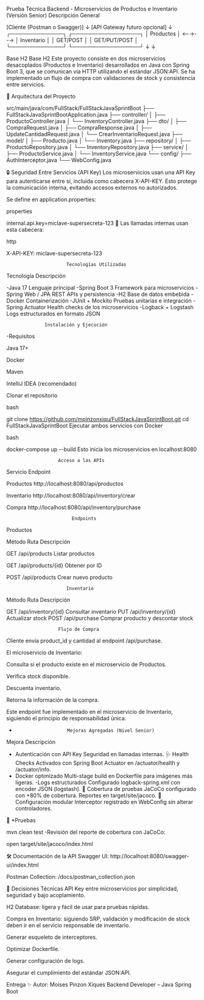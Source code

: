 

 Prueba Técnica Backend - Microservicios de Productos e Inventario (Versión Senior)
 Descripción General



[Cliente (Postman o Swagger)]
↓
[API Gateway futuro opcional]
↓
┌──────────────┐         ┌──────────────────┐
│  Productos   │ <--→--→ │   Inventario     │
│   GET/POST   │         │ GET/PUT/POST     │
└──────────────┘         └──────────────────┘
↓                        ↓

Base H2                 Base H2
Este proyecto consiste en dos microservicios desacoplados (Productos e Inventario) desarrollados en Java con Spring Boot 3, que se comunican vía HTTP utilizando el estándar JSON:API.
Se ha implementado un flujo de compra con validaciones de stock y consistencia entre servicios.



🧱 Arquitectura del Proyecto


src/main/java/com/FullStack/FullStackJavaSprintBoot
├── FullStackJavaSprintBootApplication.java
├── controller/
│   ├── ProductoController.java
│   └── InventoryController.java
├── dto/
│   ├── CompraRequest.java
│   ├── CompraResponse.java
│   ├── UpdateCantidadRequest.java
│   └── CrearInventarioRequest.java
├── model/
│   ├── Producto.java
│   └── Inventory.java
├── repository/
│   ├── ProductoRepository.java
│   └── InventoryRepository.java
├── service/
│   ├── ProductoService.java
│   └── InventoryService.java
└── config/
├── AuthInterceptor.java
└── WebConfig.java



🔒 Seguridad Entre Servicios (API Key)
Los microservicios usan una API Key para autenticarse entre sí, incluida como cabecera X-API-KEY.
Esto protege la comunicación interna, evitando accesos externos no autorizados.

 Se define en application.properties:

properties



internal.api.key=miclave-supersecreta-123
🔐 Las llamadas internas usan esta cabecera:

http


X-API-KEY: miclave-supersecreta-123


                          Tecnologías Utilizadas

Tecnología	Descripción


-Java 17	Lenguaje principal
-Spring Boot 3	Framework para microservicios
-Spring Web / JPA	REST APIs y persistencia
-H2	Base de datos embebida
-Docker	Containerización
-JUnit + Mockito	Pruebas unitarias e integración
-Spring Actuator	Health checks de los microservicios
-Logback + Logstash	Logs estructurados en formato JSON

                  Instalación y Ejecución
-Requisitos

Java 17+

Docker

Maven

IntelliJ IDEA (recomendado)

Clonar el repositorio

bash

git clone https://github.com/mpinzonxiqu/FullStackJavaSprintBoot.git
cd FullStackJavaSprintBoot
Ejecutar ambos servicios con Docker

bash

docker-compose up --build
Esto inicia los microservicios en localhost:8080

                       Acceso a las APIs
Servicio	Endpoint

Productos	http://localhost:8080/api/productos


Inventario	http://localhost:8080/api/inventory/crear


Compra	http://localhost:8080/api/inventory/purchase

                            Endpoints
Productos  


Método	Ruta	Descripción


GET	/api/products	Listar productos

GET	/api/products/{id}	Obtener por ID

POST	/api/products	Crear nuevo producto

                          Inventario
Método	Ruta	Descripción 

GET	/api/inventory/{id}	Consultar inventario
PUT	/api/inventory/{id}	Actualizar stock
POST	/api/purchase	Comprar producto y descontar stock

                       Flujo de Compra


Cliente envía product_id y cantidad al endpoint /api/purchase.

El microservicio de Inventario:

Consulta si el producto existe en el microservicio de Productos.

Verifica stock disponible.

Descuenta inventario.

Retorna la información de la compra.

 Este endpoint fue implementado en el microservicio de Inventario, siguiendo el principio de responsabilidad única.

 -                        Mejoras Agregadas (Nivel Senior)
Mejora	Descripción
- Autenticación con API Key	Seguridad en llamadas internas.
🩺 Health Checks	Activados con Spring Boot Actuator en /actuator/health y /actuator/info.
- Docker optimizado	Multi-stage build en Dockerfile para imágenes más ligeras.
-Logs estructurados	Configurado logback-spring.xml con encoder JSON (logstash).
🧪 Cobertura de pruebas	JaCoCo configurado con +80% de cobertura. Reportes en target/site/jacoco.
🧩 Configuración modular	Interceptor registrado en WebConfig sin alterar controladores.

🧪 *Pruebas

mvn clean test
-Revisión del reporte de cobertura con JaCoCo:


open target/site/jacoco/index.html

🛠️ Documentación de la API
Swagger UI: http://localhost:8080/swagger-ui/index.html

Postman Collection: /docs/postman_collection.json

🧠 Decisiones Técnicas
API Key entre microservicios por simplicidad, seguridad y bajo acoplamiento.

H2 Database: ligera y fácil de usar para pruebas rápidas.

Compra en Inventario: siguiendo SRP, validación y modificación de stock deben ir en el servicio responsable de inventario.


Generar esqueleto de interceptores.

Optimizar Dockerfile.

Generar configuración de logs.

Asegurar el cumplimiento del estándar JSON:API.



Entrega
✨ Autor: Moises Pinzon Xiques
Backend Developer – Java Spring Boot


